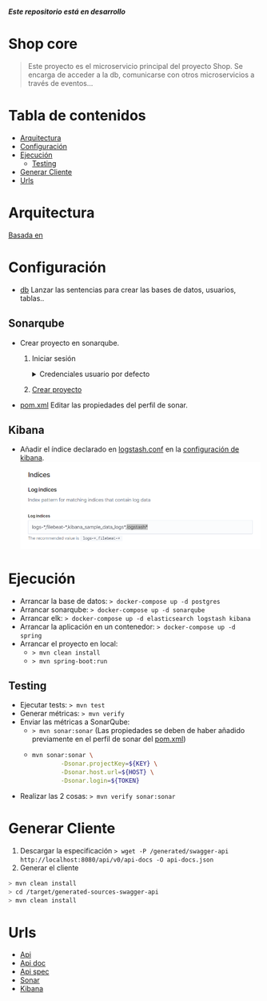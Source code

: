 _**Este repositorio está en desarrollo**_
# Shop core
> Este proyecto es el microservicio principal del proyecto Shop. Se encarga de acceder a la db, comunicarse con otros microservicios a través de eventos...
 
# Tabla de contenidos

- [Arquitectura](#Arquitectura)
- [Configuración](#Configuración)
- [Ejecución](#Ejecución)
  - [Testing](#Testing)
- [Generar Cliente](#Generar-cliente)
- [Urls](#Urls)

# Arquitectura

[Basada en](https://github.com/DomingoAlvarez99/shop#De-cada-microservicio)

# Configuración

- [db](src/main/resources/postgres) Lanzar las sentencias para crear las bases de datos, usuarios, tablas..

## Sonarqube

- Crear proyecto en sonarqube.
  1. Iniciar sesión
      <details><summary>Credenciales usuario por defecto</summary>
      <p>

       - Username: admin
       - Password: admin

      </p>
      </details>
  2. [Crear proyecto](http://localhost:9000/projects/create) 
- [pom.xml](pom.xml) Editar las propiedades del perfil de sonar.

## Kibana

- Añadir el índice declarado en [logstash.conf](logstash/logstash.conf) en la [configuración de kibana](http://localhost:5601/app/logs/settings).
  ![Index](src/main/resources/static/kibana_idx.png)

# Ejecución

- Arrancar la base de datos: `> docker-compose up -d postgres`
- Arrancar sonarqube: `> docker-compose up -d sonarqube`
- Arrancar elk: `> docker-compose up -d elasticsearch logstash kibana`
- Arrancar la aplicación en un contenedor: `> docker-compose up -d spring`
- Arrancar el proyecto en local: 
   - `> mvn clean install`
   - `> mvn spring-boot:run`

## Testing

- Ejecutar tests: `> mvn test`
- Generar métricas: `> mvn verify`
- Enviar las métricas a SonarQube: 
   - `> mvn sonar:sonar` (Las propiedades se deben de haber añadido previamente en el perfil de sonar del [pom.xml](pom.xml))
   - ```bash
     mvn sonar:sonar \
             -Dsonar.projectKey=${KEY} \
             -Dsonar.host.url=${HOST} \
             -Dsonar.login=${TOKEN}
     ```
- Realizar las 2 cosas: `> mvn verify sonar:sonar`

# Generar Cliente

 1. Descargar la especificación `> wget -P /generated/swagger-api http://localhost:8080/api/v0/api-docs -O api-docs.json`
 2. Generar el cliente 
 ```bash
 > mvn clean install
 > cd /target/generated-sources-swagger-api
 > mvn clean install
 ```

# Urls

- [Api](http://localhost:8080/api/v0)
- [Api doc](http://localhost:8080/api/v0/swagger-ui.html)
- [Api spec](http://localhost:8080/api/v0/api-docs)
- [Sonar](http://localhost:9000/projects)
- [Kibana](http://localhost:5601/)

